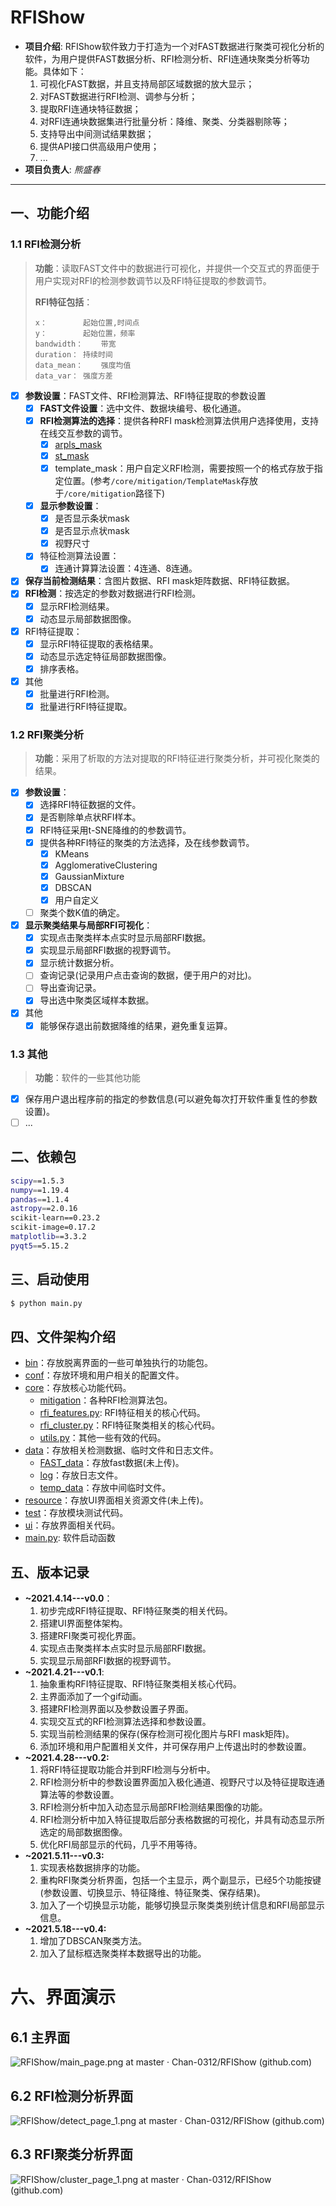 # RFIShow
- **项目介绍**: RFIShow软件致力于打造为一个对FAST数据进行聚类可视化分析的软件，为用户提供FAST数据分析、RFI检测分析、RFI连通块聚类分析等功能。具体如下：
  1. 可视化FAST数据，并且支持局部区域数据的放大显示；
  2. 对FAST数据进行RFI检测、调参与分析；
  3.  提取RFI连通块特征数据；
  4. 对RFI连通块数据集进行批量分析：降维、聚类、分类器剔除等；
  5. 支持导出中间测试结果数据；
  6. 提供API接口供高级用户使用；
  7. ...
- **项目负责人**: *熊盛春*
---

## 一、功能介绍


### 1.1 RFI检测分析

> **功能**：读取FAST文件中的数据进行可视化，并提供一个交互式的界面便于用户实现对RFI的检测参数调节以及RFI特征提取的参数调节。
>
> **RFI特征包括**：
>
> ```basic
> x：		起始位置,时间点
> y：		起始位置，频率
> bandwidth：	带宽
> duration：	持续时间
> data_mean：	强度均值
> data_var：	强度方差
> ```

- [x] **参数设置**：FAST文件、RFI检测算法、RFI特征提取的参数设置
  - [x] **FAST文件设置**：选中文件、数据块编号、极化通道。
  - [x] **RFI检测算法的选择**：提供各种RFI mask检测算法供用户选择使用，支持在线交互参数的调节。
    - [x] [arpls_mask](http://zmtt.bao.ac.cn/GPPS/RFI/)
    - [x] [st_mask](https://github.com/cosmo-ethz/seek)
    - [x] template_mask：用户自定义RFI检测，需要按照一个的格式存放于指定位置。(参考`/core/mitigation/TemplateMask`存放于`/core/mitigation`路径下)
  - [x] **显示参数设置**：
    - [x] 是否显示条状mask
    - [x] 是否显示点状mask
    - [x] 视野尺寸
  - [x] 特征检测算法设置：
    - [x] 连通计算算法设置：4连通、8连通。
- [x] **保存当前检测结果**：含图片数据、RFI mask矩阵数据、RFI特征数据。
- [x] **RFI检测**：按选定的参数对数据进行RFI检测。
  - [x] 显示RFI检测结果。
  - [x] 动态显示局部数据图像。
- [x] RFI特征提取：
  - [x] 显示RFI特征提取的表格结果。
  - [x] 动态显示选定特征局部数据图像。
  - [x] 排序表格。
- [x] 其他
  - [x] 批量进行RFI检测。
  - [x] 批量进行RFI特征提取。

### 1.2 RFI聚类分析

> **功能**：采用了析取的方法对提取的RFI特征进行聚类分析，并可视化聚类的结果。

- [x] **参数设置**：
  - [x] 选择RFI特征数据的文件。
  - [x] 是否剔除单点状RFI样本。
  - [x] RFI特征采用t-SNE降维的的参数调节。
  - [x] 提供各种RFI特征的聚类的方法选择，及在线参数调节。
    - [x] KMeans
    - [x] AgglomerativeClustering
    - [x] GaussianMixture
    - [x] DBSCAN
    - [x] 用户自定义
  - [ ] 聚类个数K值的确定。
- [x] **显示聚类结果与局部RFI可视化**：
  - [x] 实现点击聚类样本点实时显示局部RFI数据。
  - [x] 实现显示局部RFI数据的视野调节。
  - [x] 显示统计数据分析。
  - [ ] 查询记录(记录用户点击查询的数据，便于用户的对比)。
  - [ ] 导出查询记录。
  - [x] 导出选中聚类区域样本数据。
- [x] 其他
  - [x] 能够保存退出前数据降维的结果，避免重复运算。

### 1.3 其他

> **功能**：软件的一些其他功能

- [x] 保存用户退出程序前的指定的参数信息(可以避免每次打开软件重复性的参数设置)。
- [ ] ...

## 二、依赖包

```bash
scipy==1.5.3
numpy==1.19.4
pandas==1.1.4
astropy==2.0.16
scikit-learn==0.23.2
scikit-image=0.17.2
matplotlib==3.3.2
pyqt5==5.15.2
```

## 三、启动使用
```bash
$ python main.py
```

## 四、文件架构介绍
- [bin](/bin)：存放脱离界面的一些可单独执行的功能包。
- [conf](/conf)：存放环境和用户相关的配置文件。
- [core](/core)：存放核心功能代码。
    - [mitigation](/core/mitigation)：各种RFI检测算法包。
    - [rfi_features.py](/core/rfi_features.py): RFI特征相关的核心代码。
    - [rfi_cluster.py](/core/rfi_cluster.py)：RFI特征聚类相关的核心代码。
    - [utils.py](/core/utils.py)：其他一些有效的代码。
- [data]()：存放相关检测数据、临时文件和日志文件。
    - [FAST_data]()：存放fast数据(未上传)。
    - [log]()：存放日志文件。
    - [temp_data]()：存放中间临时文件。
- [resource]()：存放UI界面相关资源文件(未上传)。
- [test](/test)：存放模块测试代码。
- [ui](/ui)：存放界面相关代码。
- [main.py](/main.py): 软件启动函数

## 五、版本记录
- **~2021.4.14---v0.0**：
  1. 初步完成RFI特征提取、RFI特征聚类的相关代码。
  2. 搭建UI界面整体架构。
  3. 搭建RFI聚类可视化界面。
  4. 实现点击聚类样本点实时显示局部RFI数据。
  5. 实现显示局部RFI数据的视野调节。
- **~2021.4.21---v0.1**:
  1. 抽象重构RFI特征提取、RFI特征聚类相关核心代码。
  2. 主界面添加了一个gif动画。
  3. 搭建RFI检测界面以及参数设置子界面。
  4. 实现交互式的RFI检测算法选择和参数设置。
  5. 实现当前检测结果的保存(保存检测可视化图片与RFI mask矩阵)。
  6. 添加环境和用户配置相关文件，并可保存用户上传退出时的参数设置。
- **~2021.4.28---v0.2:**
  1. 将RFI特征提取功能合并到RFI检测与分析中。
  2. RFI检测分析中的参数设置界面加入极化通道、视野尺寸以及特征提取连通算法等的参数设置。
  3. RFI检测分析中加入动态显示局部RFI检测结果图像的功能。
  4. RFI检测分析中加入特征提取后部分表格数据的可视化，并具有动态显示所选定的局部数据图像。
  5. 优化RFI局部显示的代码，几乎不用等待。
- **~2021.5.11---v0.3:**
  1. 实现表格数据排序的功能。
  2. 重构RFI聚类分析界面，包括一个主显示，两个副显示，已经5个功能按键(参数设置、切换显示、特征降维、特征聚类、保存结果)。
  3. 加入了一个切换显示功能，能够切换显示聚类类别统计信息和RFI局部显示信息。
- **~2021.5.18---v0.4:**
  1. 增加了DBSCAN聚类方法。
  2. 加入了鼠标框选聚类样本数据导出的功能。

# 六、界面演示

## 6.1 主界面

![RFIShow/main_page.png at master · Chan-0312/RFIShow (github.com)](https://github.com/Chan-0312/RFIShow/blob/master/resource/image/main_page.png)

## 6.2 RFI检测分析界面

![RFIShow/detect_page_1.png at master · Chan-0312/RFIShow (github.com)](https://github.com/Chan-0312/RFIShow/blob/master/resource/image/detect_page.png)

## 6.3 RFI聚类分析界面

![RFIShow/cluster_page_1.png at master · Chan-0312/RFIShow (github.com)](https://github.com/Chan-0312/RFIShow/blob/master/resource/image/cluster_page.png)
